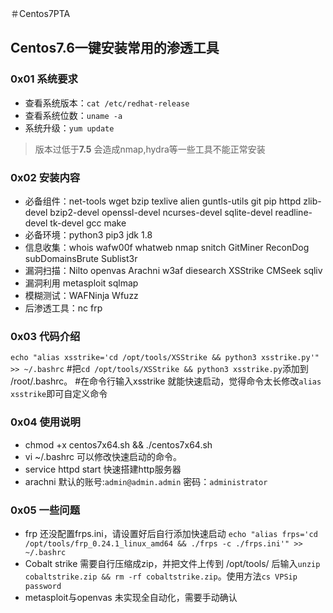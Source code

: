 ＃Centos7PTA
## Centos7.6一键安装常用的渗透工具
### 0x01 系统要求
- 查看系统版本：`cat /etc/redhat-release`
- 查看系统位数：`uname -a`
- 系统升级：`yum update`
>版本过低于**7.5** 会造成nmap,hydra等一些工具不能正常安装
### 0x02 安装内容
- 必备组件：net-tools wget bzip texlive alien guntls-utils git pip httpd zlib-devel bzip2-devel openssl-devel ncurses-devel sqlite-devel readline-devel tk-devel gcc make
- 必备环境：python3 pip3 jdk 1.8
- 信息收集：whois wafw00f whatweb nmap snitch GitMiner ReconDog subDomainsBrute Sublist3r
- 漏洞扫描：Nilto openvas Arachni w3af diesearch  XSStrike CMSeek sqliv 
- 漏洞利用 metasploit sqlmap
- 模糊测试：WAFNinja Wfuzz
- 后渗透工具：nc frp 
### 0x03 代码介绍
`echo "alias xsstrike='cd /opt/tools/XSStrike && python3 xsstrike.py'" >> ~/.bashrc`
#把`cd /opt/tools/XSStrike && python3 xsstrike.py`添加到 /root/.bashrc。
#在命令行输入xsstrike 就能快速启动，觉得命令太长修改`alias xsstrike`即可自定义命令
### 0x04 使用说明
- chmod +x centos7x64.sh && ./centos7x64.sh
- vi ~/.bashrc 可以修改快速启动的命令。
- service httpd start 快速搭建http服务器
- arachni 默认的账号:`admin@admin.admin` 密码：`administrator`
### 0x05 一些问题
- frp 还没配置frps.ini，请设置好后自行添加快速启动 `echo "alias frps='cd /opt/tools/frp_0.24.1_linux_amd64 && ./frps -c ./frps.ini'" >> ~/.bashrc`
- Cobalt strike 需要自行压缩成zip，并把文件上传到 /opt/tools/ 后输入`unzip cobaltstrike.zip && rm -rf cobaltstrike.zip`。使用方法`cs VPSip password`
- metasploit与openvas 未实现全自动化，需要手动确认


